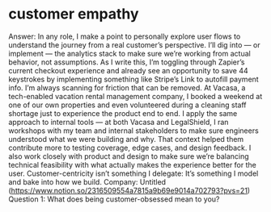 # customer empathy

Answer: In any role, I make a point to personally explore user flows to understand the journey from a real customer’s perspective. I’ll dig into — or implement — the analytics stack to make sure we’re working from actual behavior, not assumptions. As I write this, I’m toggling through Zapier’s current checkout experience and already see an opportunity to save 44 keystrokes by implementing something like Stripe’s Link to autofill payment info. I’m always scanning for friction that can be removed.
At Vacasa, a tech-enabled vacation rental management company, I booked a weekend at one of our own properties and even volunteered during a cleaning staff shortage just to experience the product end to end. I apply the same approach to internal tools — at both Vacasa and LegalShield, I ran workshops with my team and internal stakeholders to make sure engineers understood what we were building and why. That context helped them contribute more to testing coverage, edge cases, and design feedback.
I also work closely with product and design to make sure we’re balancing technical feasibility with what actually makes the experience better for the user. Customer-centricity isn’t something I delegate: It’s something I model and bake into how we build.
Company: Untitled (https://www.notion.so/2316509554a7815a9b69e9014a702793?pvs=21)
Question 1: What does being customer-obsessed mean to you?